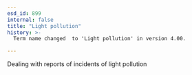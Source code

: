 ```yaml
---
esd_id: 899
internal: false
title: "Light pollution"
history: >-
  Term name changed  to 'Light pollution' in version 4.00.

---
```


Dealing with reports of incidents of light pollution

